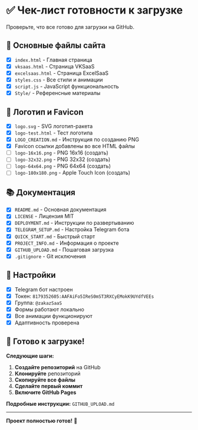 # ✅ Чек-лист готовности к загрузке

Проверьте, что все готово для загрузки на GitHub.

## 🎯 Основные файлы сайта

- [x] `index.html` - Главная страница
- [x] `vksaas.html` - Страница VKSaaS  
- [x] `excelsaas.html` - Страница ExcelSaaS
- [x] `styles.css` - Все стили и анимации
- [x] `script.js` - JavaScript функциональность
- [x] `Style/` - Референсные материалы

## 🎨 Логотип и Favicon

- [x] `logo.svg` - SVG логотип-ракета
- [x] `logo-test.html` - Тест логотипа
- [x] `LOGO_CREATION.md` - Инструкция по созданию PNG
- [x] Favicon ссылки добавлены во все HTML файлы
- [ ] `logo-16x16.png` - PNG 16x16 (создать)
- [ ] `logo-32x32.png` - PNG 32x32 (создать)
- [ ] `logo-64x64.png` - PNG 64x64 (создать)
- [ ] `logo-180x180.png` - Apple Touch Icon (создать)

## 📚 Документация

- [x] `README.md` - Основная документация
- [x] `LICENSE` - Лицензия MIT
- [x] `DEPLOYMENT.md` - Инструкции по развертыванию
- [x] `TELEGRAM_SETUP.md` - Настройка Telegram бота
- [x] `QUICK_START.md` - Быстрый старт
- [x] `PROJECT_INFO.md` - Информация о проекте
- [x] `GITHUB_UPLOAD.md` - Пошаговая загрузка
- [x] `.gitignore` - Git исключения

## 🔧 Настройки

- [x] Telegram бот настроен
- [x] Токен: `8179352605:AAFAiFo5IReS0mST3RXCyEMokK9UYdfVEEs`
- [x] Группа: `@zakazSaaS`
- [x] Формы работают локально
- [x] Все анимации функционируют
- [x] Адаптивность проверена

## 🚀 Готово к загрузке!

**Следующие шаги:**

1. **Создайте репозиторий** на GitHub
2. **Клонируйте** репозиторий
3. **Скопируйте все файлы**
4. **Сделайте первый коммит**
5. **Включите GitHub Pages**

**Подробные инструкции:** `GITHUB_UPLOAD.md`

---

**Проект полностью готов!** 🎉
